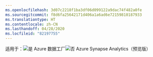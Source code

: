 ```yaml
---
ms.openlocfilehash: 3d07c2218f1ba3df06d099122a9dac74f482a0fe
ms.sourcegitcommit: f8d6fa25642171d406a1a6ad6e72159810187933
ms.translationtype: HT
ms.contentlocale: zh-CN
ms.lasthandoff: 04/28/2020
ms.locfileid: "82197755"
---
```

<Token>适用于：![是](../media/applies-to/yes.png) Azure 数据工厂![否](../media/applies-to/no.png) Azure Synapse Analytics（预览版）</Token>
